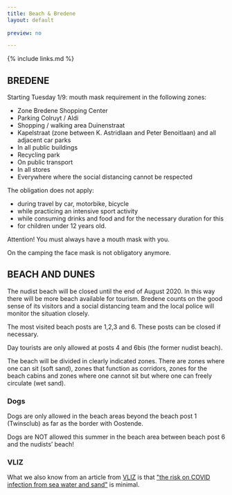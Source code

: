 ```yaml
---
title: Beach & Bredene
layout: default
    
preview: no

---
```


{% include links.md %}

## BREDENE

Starting Tuesday 1/9: mouth mask requirement in the following zones:

- Zone Bredene Shopping Center
- Parking Colruyt / Aldi
- Shopping / walking area Duinenstraat
- Kapelstraat (zone between K. Astridlaan and Peter Benoitlaan) and all adjacent car parks
- In all public buildings
- Recycling park
- On public transport
- In all stores
- Everywhere where the social distancing cannot be respected


The obligation does not apply:
- during travel by car, motorbike, bicycle
- while practicing an intensive sport activity
- while consuming drinks and food and for the necessary duration for this
- for children under 12 years old.

Attention! You must always have a mouth mask with you.

On the camping the face mask is not obligatory anymore. 


## BEACH AND DUNES

The nudist beach will be closed until the end of August 2020. In this way there will be more beach available for tourism. Bredene counts on the good sense of its visitors and a social distancing team and the local police will monitor the situation closely. 

The most visited beach posts are 1,2,3 and 6. These posts can be closed if necessary. 

Day tourists are only allowed at posts 4 and 6bis (the former nudist beach).

The beach will be divided in clearly indicated zones. There are zones where one can sit (soft sand), zones that function as corridors, zones for the beach cabins and zones where one cannot sit but where one can freely circulate (wet sand). 

### Dogs 

Dogs are only allowed in the beach areas beyond the beach post 1 (Twinsclub) as far as the border with Oostende. 

Dogs are NOT allowed this summer in the beach area between beach post 6 and the nudists’ beach!

### VLIZ

What we also know from an article from [VLIZ](https://vliz.be/) is that ["the risk on COVID infection from sea water and sand"](http://www.vliz.be/nl/news?p=show&id=8348) is minimal.
